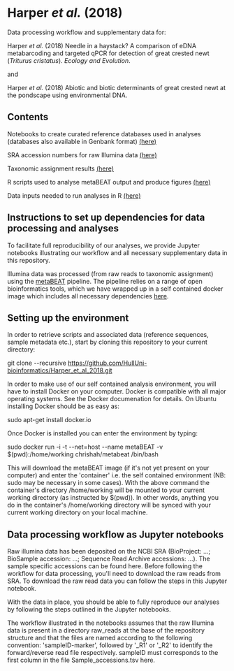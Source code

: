 # Harper *et al.* (2018)

Data processing workflow and supplementary data for:

Harper *et al.* (2018) Needle in a haystack? A comparison of eDNA metabarcoding and targeted qPCR for detection of great crested newt (*Triturus cristatus*). *Ecology and Evolution*.

and

Harper *et al.* (2018) Abiotic and biotic determinants of great crested newt at the pondscape using environmental DNA.


## Contents

Notebooks to create curated reference databases used in analyses (databases also available in Genbank format) [(here)](https://github.com/HullUni-bioinformatics/Harper_et_al_2018/tree/master/Reference%20databases)

SRA accession numbers for raw Illumina data [(here)](https://github.com/HullUni-bioinformatics/Harper_et_al_2018/blob/master/Data/Sample_accessions.tsv)

Taxonomic assignment results [(here)](https://github.com/HullUni-bioinformatics/Harper_et_al_2018/tree/master/Data)

R scripts used to analyse metaBEAT output and produce figures [(here)](https://github.com/HullUni-bioinformatics/Harper_et_al_2018/tree/master/R%20scripts)

Data inputs needed to run analyses in R [(here)](https://github.com/HullUni-bioinformatics/Harper_et_al_2018/tree/master/Data/Sample_Metadata)


## Instructions to set up dependencies for data processing and analyses

To facilitate full reproducibility of our analyses, we provide Jupyter notebooks illustrating our workflow and all necessary supplementary data in this repository.

Illumina data was processed (from raw reads to taxonomic assignment) using the [metaBEAT](https://github.com/HullUni-bioinformatics/metaBEAT) pipeline. The pipeline relies on a range of open bioinformatics tools, which we have wrapped up in a self contained docker image which includes all necessary dependencies [here](https://hub.docker.com/r/chrishah/metabeat/).



## Setting up the environment

In order to retrieve scripts and associated data (reference sequences, sample metadata etc.), start by cloning this repository to your current directory:

git clone --recursive https://github.com/HullUni-bioinformatics/Harper_et_al_2018.git

In order to make use of our self contained analysis environment, you will have to install Docker on your computer. Docker is compatible with all major operating systems. See the Docker documenation for details. On Ubuntu installing Docker should be as easy as:

sudo apt-get install docker.io

Once Docker is installed you can enter the environment by typing:

sudo docker run -i -t --net=host --name metaBEAT -v $(pwd):/home/working chrishah/metabeat /bin/bash

This will download the metaBEAT image (if it's not yet present on your computer) and enter the 'container' i.e. the self contained environment (NB: sudo may be necessary in some cases). With the above command the container's directory /home/working will be mounted to your current working directory (as instructed by $(pwd)). In other words, anything you do in the container's /home/working directory will be synced with your current working directory on your local machine.



## Data processing workflow as Jupyter notebooks

Raw illumina data has been deposited on the NCBI SRA (BioProject: ...; BioSample accession: ...; Sequence Read Archive accessions: ...). The sample specific accessions can be found here. Before following the workflow for data processing, you'll need to download the raw reads from SRA. To download the raw read data you can follow the steps in this Jupyter notebook.

With the data in place, you should be able to fully reproduce our analyses by following the steps outlined in the Jupyter notebooks.

The workflow illustrated in the notebooks assumes that the raw Illumina data is present in a directory raw_reads at the base of the repository structure and that the files are named according to the following convention: 'sampleID-marker', followed by '_R1' or '_R2' to identify the forward/reverse read file respectively. sampleID must corresponds to the first column in the file Sample_accessions.tsv here.
